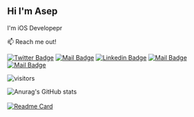 ## Hi I'm Asep 

I'm iOS Developepr

:mailbox: Reach me out!

[![Twitter Badge](https://img.shields.io/badge/-@Asep_Abdaz-1ca0f1?style=flat&labelColor=1ca0f1&logo=twitter&logoColor=white&link=https://twitter.com/asep_abdaz)](https://twitter.com/asep_abdaz) [![Mail Badge](https://img.shields.io/badge/Asep-Abdaz-e74c3c?style=flat&labelColor=e74c3c&logo=youtube&logoColor=white)](https://www.youtube.com/channel/UCWEoSCOTuv_rw08OwpXL08Q) [![Linkedin Badge](https://img.shields.io/badge/-AsepAbdaz-0e76a8?style=flat&labelColor=0e76a8&logo=linkedin&logoColor=white)](https://www.linkedin.com/in/asep-abdaz/) [![Mail Badge](https://img.shields.io/badge/-@AsepAbdaz-e84393?style=flat&labelColor=e84393&logo=instagram&logoColor=white)](https://instagram.com/asep_abdaz) [![Mail Badge](https://img.shields.io/badge/-AsepAbdaz-c0392b?style=flat&labelColor=c0392b&logo=gmail&logoColor=white)](mailto:asepabdaz@gmail.com)

![visitors](https://visitor-badge.glitch.me/badge?page_id=asepabdaz)
<!-- TODO: Add last video link -->
![Anurag's GitHub stats](https://github-readme-stats.vercel.app/api?username=xabdaz&show_icons=true&theme=chartreuse-dark)
<br>
<br>
[![Readme Card](https://github-readme-stats.vercel.app/api/pin/?username=asepabdaz&repo=Play&theme=chartreuse-dark)](https://github.com/asepabdaz/Play)
